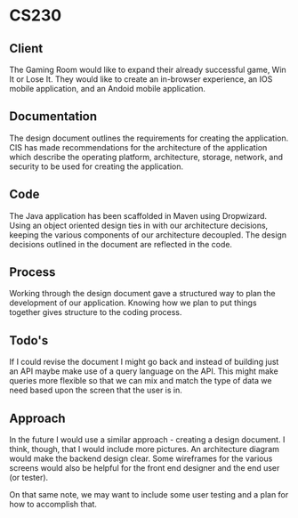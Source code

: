 # CS230

## Client

The Gaming Room would like to expand their already successful game, Win It or Lose It. They would like to create an in-browser experience, an IOS mobile application, and an Andoid mobile application.

## Documentation

The design document outlines the requirements for creating the application. CIS has made recommendations for the architecture of the application which describe the operating platform, architecture, storage, network, and security to be used for creating the application.

## Code

The Java application has been scaffolded in Maven using Dropwizard. Using an object oriented design ties in with our architecture decisions, keeping the various components of our architecture decoupled. The design decisions outlined in the document are reflected in the code. 

## Process

Working through the design document gave a structured way to plan the development of our application. Knowing how we plan to put things together gives structure to the coding process.

## Todo's

If I could revise the document I might go back and instead of building just an API maybe make use of a query language on the API. This might make queries more flexible so that we can mix and match the type of data we need based upon the screen that the user is in.

## Approach

In the future I would use a similar approach - creating a design document. I think, though, that I would include more pictures. An architecture diagram would make the backend design clear. Some wireframes for the various screens would also be helpful for the front end designer and the end user (or tester).

On that same note, we may want to include some user testing and a plan for how to accomplish that.